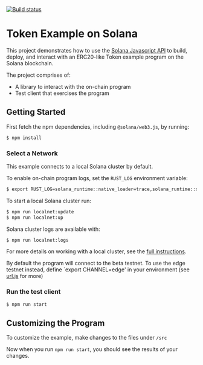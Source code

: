 [![Build status][travis-image]][travis-url]

[travis-image]: https://travis-ci.org/solana-labs/example-token.svg?branch=v1.0
[travis-url]: https://travis-ci.org/solana-labs/example-token

# Token Example on Solana

This project demonstrates how to use the [Solana Javascript API](https://github.com/solana-labs/solana-web3.js)
to build, deploy, and interact with an ERC20-like Token example program on the Solana blockchain.

The project comprises of:

* A library to interact with the on-chain program
* Test client that exercises the program

## Getting Started

First fetch the npm dependencies, including `@solana/web3.js`, by running:
```sh
$ npm install
```

### Select a Network

This example connects to a local Solana cluster by default.

To enable on-chain program logs, set the `RUST_LOG` environment variable:

```bash
$ export RUST_LOG=solana_runtime::native_loader=trace,solana_runtime::system_instruction_processor=trace,solana_runtime::bank=debug,solana_bpf_loader=debug,solana_rbpf=debug
```

To start a local Solana cluster run:
```bash
$ npm run localnet:update
$ npm run localnet:up
```

Solana cluster logs are available with:
```bash
$ npm run localnet:logs
```

For more details on working with a local cluster, see the [full instructions](https://github.com/solana-labs/solana-web3.js#local-network).

By default the program will connect to the
beta testnet.  To use the edge testnet instead, define `export CHANNEL=edge' in
your environment (see [url.js](https://github.com/solana-labs/solana/tree/master/urj.js) for more)

### Run the test client

```sh
$ npm run start
```

## Customizing the Program

To customize the example, make changes to the files under `/src`

Now when you run `npm run start`, you should see the results of your changes.
